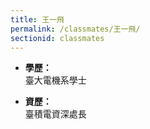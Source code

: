 ```yaml
---
title: 王一飛
permalink: /classmates/王一飛/
sectionid: classmates
---
```


- **學歷：**<br />
  臺大電機系學士

- **資歷：**<br />
  臺積電資深處長

